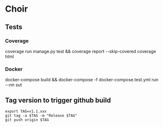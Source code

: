 # Choir

## Tests

### Coverage
coverage run manage.py test && coverage report --skip-covered
coverage html

### Docker
docker-compose build && docker-compose -f docker-compose.test.yml run --rm sut

## Tag version to trigger github build
```
export TAG=v1.1.xxx
git tag -a $TAG -m "Release $TAG"
git push origin $TAG
```